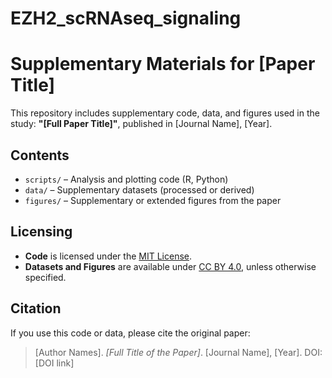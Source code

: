 # EZH2_scRNAseq_signaling

# Supplementary Materials for [Paper Title]

This repository includes supplementary code, data, and figures used in the study:
**"[Full Paper Title]"**, published in [Journal Name], [Year].

## Contents

- `scripts/` – Analysis and plotting code (R, Python)
- `data/` – Supplementary datasets (processed or derived)
- `figures/` – Supplementary or extended figures from the paper

## Licensing

- **Code** is licensed under the [MIT License](LICENSE).
- **Datasets and Figures** are available under [CC BY 4.0](https://creativecommons.org/licenses/by/4.0/), unless otherwise specified.

## Citation

If you use this code or data, please cite the original paper:

> [Author Names]. *[Full Title of the Paper]*. [Journal Name], [Year]. DOI: [DOI link]
